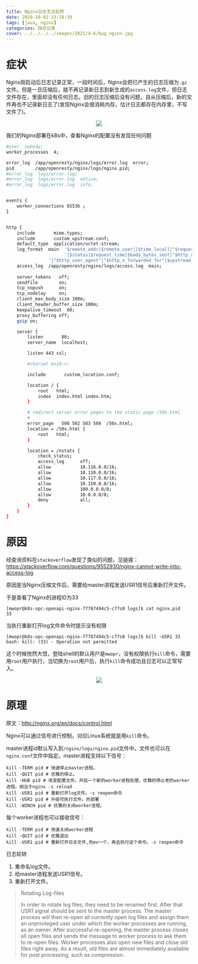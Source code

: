 ```yaml
---
title: Nginx日志无法轮转
date: 2020-10-02 23:18:39
tags: [java, nginx]
categories: 踩坑记录
cover: ../../../../images/2021/4-6/bug_nginx.jpg
---
```


# 症状

Nginx刚启动后日志记录正常，一段时间后，Nginx会把已产生的日志压缩为`.gz`文件。但是一旦压缩后，就不再记录新日志到新生成的`access.log`文件，但日志文件存在，里面却没有任何日志。旧的日志压缩后没有问题，自从压缩后，新的文件再也不记录新日志了(发现Nginx会很消耗内存，估计日志都存在内存里，不写文件了)。

<div align=center><img src="../../../../images/2021/4-6/nginx_bug_1.png" algin="center"/></div>

我们的Nginx部署在k8s中，查看Nginx的配置没有发现任何问题

```sh
#user  nobody;
worker_processes  4;

error_log  /app/openresty/nginx/logs/error.log  error;
pid        /app/openresty/nginx/logs/nginx.pid;
#error_log  logs/error.log;
#error_log  logs/error.log  notice;
#error_log  logs/error.log  info;


events {
    worker_connections 65536 ;
}


http {
    include       mime.types;
    include       custom_upstream.conf;
    default_type  application/octet-stream;
    log_format  main  '$remote_addr|$remote_user|[$time_local]|"$request"'
                      '|$status|$request_time|$body_bytes_sent|"$http_referer"'
                '|"$http_user_agent"|"$http_x_forwarded_for"|$upstream_response_time|$upstream_status';    
    access_log  /app/openresty/nginx/logs/access.log  main;
    
    server_tokens   off;
    sendfile        on;
    tcp_nopush      on;
    tcp_nodelay     on;
    client_max_body_size 100m;
    client_header_buffer_size 100m;
    keepalive_timeout  60;
    proxy_buffering off;
    gzip on;

    server {
        listen       80;
        server_name  localhost;

        listen 443 ssl;

        #charset koi8-r;

        include       custom_location.conf;

        location / {
            root   html;
            index  index.html index.htm;
        }

        # redirect server error pages to the static page /50x.html
        #
        error_page   500 502 503 504  /50x.html;
        location = /50x.html {
            root   html;
        }

        location = /nstats {
            check_status;
            access_log      off;
            allow           10.116.0.0/16;
            allow           10.110.0.0/16;
            allow           10.117.0.0/16;
            allow           10.150.0.0/16;
            allow           100.0.0.0/8;
            allow           10.0.0.0/8;
            deny            all;
        }
    }
}
```

# 原因

经查询资料在`stackoverflow`发现了类似的问题，见链接：https://stackoverflow.com/questions/9552930/nginx-cannot-write-into-access-log

原因是当Nginx压缩文件后，需要给master进程发送USR1信号后重新打开文件。

于是查看了Nginx的进程ID为33

```shell
[mwopr@k8s-opc-openapi-nginx-77787494c5-c77s8 logs]$ cat nginx.pid 
33
```

当执行重新打开log文件命令时提示没有权限

```shell
[mwopr@k8s-opc-openapi-nginx-77787494c5-c77s8 logs]$ kill -USR1 33
bash: kill: (33) - Operation not permitted
```

这个时候恍然大悟，登陆shell的默认用户是`mwopr`，没有权限执行`kill`命令，需要用`root`用户执行，当切换为`root`用户后，执行`kill`命令成功且日志可以正常写入。

<div align=center><img src="../../../../images/2021/4-6/nginx_bug_2.png" algin="center"/></div>

# 原理

原文：http://nginx.org/en/docs/control.html

Nginx可以通过信号进行控制。对应Linux系统就是用`kill`命令。

master进程id默认写入到`/nginx/logs/nginx.pid`文件中。文件也可以在`nginx.conf`文件中指定。master进程支持以下信号：

```shell
kill -TERM pid # 快速停止master进程。 
kill -QUIT pid # 优雅的停止。 
kill -HUB pid # 改变配置文件。开启一个新的worker进程处理，优雅的停止老的worker进程。相当于nginx -s reload 
kill -USR1 pid # 重新打开log文件。-s reopen命令 
kill -USR2 pid # 升级可执行文件。热部署 
kill -WINCH pid # 优雅的关闭worker进程。
```

每个worker进程也可以接收信号：

```shell
kill -TERM pid # 快速关闭worker进程 
kill -QUIT pid # 优雅退出 
kill -USR1 pid # 重新打开日志文件,先mv一个，再去执行这个命令。-s reopen命令
```

日志轮转

1. 重命名log文件。
2. 给master进程发送USR1信号。
3. 重新打开文件。

> Rotating Log-files
>
> In order to rotate log files, they need to be renamed first. After that USR1 signal should be sent to the master process. The master process will then re-open all currently open log files and assign them an unprivileged user under which the worker processes are running, as an owner. After successful re-opening, the master process closes all open files and sends the message to worker process to ask them to re-open files. Worker processes also open new files and close old files right away. As a result, old files are almost immediately available for post processing, such as compression.